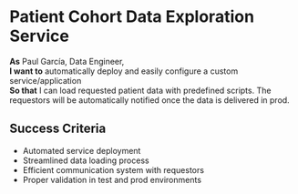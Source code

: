 # Patient Cohort Data Exploration Service

**As** Paul García, Data Engineer,  
**I want to** automatically deploy and easily configure a custom service/application  
**So that** I can load requested patient data with predefined scripts. The requestors will be automatically notified once the data is delivered in prod.

## Success Criteria
- Automated service deployment
- Streamlined data loading process
- Efficient communication system with requestors
- Proper validation in test and prod environments